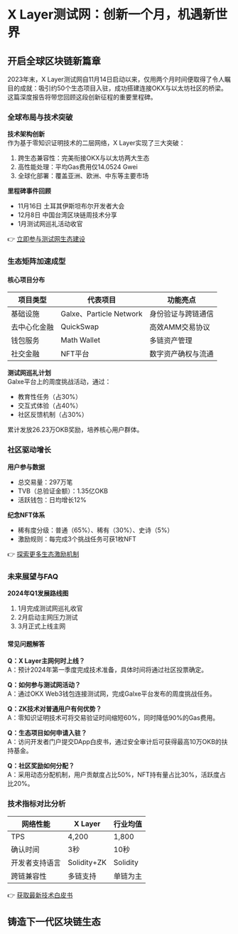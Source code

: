 # X Layer测试网：创新一个月，机遇新世界

## 开启全球区块链新篇章

2023年末，X Layer测试网自11月14日启动以来，仅用两个月时间便取得了令人瞩目的成就：吸引约50个生态项目入驻，成功搭建连接OKX与以太坊社区的桥梁。这篇深度报告将带您回顾这段创新征程的重要里程碑。

### 全球布局与技术突破

**技术架构创新**  
作为基于零知识证明技术的二层网络，X Layer实现了三大突破：
1. 跨生态兼容性：完美衔接OKX与以太坊两大生态
2. 高性能处理：平均Gas费用仅14.0524 Gwei
3. 全球化部署：覆盖亚洲、欧洲、中东等主要市场

**里程碑事件回顾**  
- 11月16日 土耳其伊斯坦布尔开发者大会
- 12月8日 中国台湾区块链周技术分享
- 1月测试网巡礼活动收官

👉 [立即参与测试网生态建设](https://bit.ly/okx_welcome)

### 生态矩阵加速成型

#### 核心项目分布
| 项目类型   | 代表项目                 | 功能亮点                  |
|------------|--------------------------|---------------------------|
| 基础设施   | Galxe、Particle Network  | 身份验证与跨链通信         |
| 去中心化金融 | QuickSwap               | 高效AMM交易协议           |
| 钱包服务   | Math Wallet             | 多链资产管理              |
| 社交金融   | NFT平台                 | 数字资产确权与流通        |

**测试网巡礼计划**  
Galxe平台上的周度挑战活动，通过：
- 教育性任务（占30%）
- 交互式体验（占40%）
- 社区反馈机制（占30%）

累计发放26.23万OKB奖励，培养核心用户群体。

### 社区驱动增长

**用户参与数据**
- 总交易量：297万笔
- TVB（总验证金额）：1.35亿OKB
- 活跃钱包：日均增长12%

**纪念NFT体系**
- 稀有度分级：普通（65%）、稀有（30%）、史诗（5%）
- 激励规则：每完成3个挑战任务可获1枚NFT

👉 [探索更多生态激励机制](https://bit.ly/okx_welcome)

### 未来展望与FAQ

**2024年Q1发展路线图**
1. 1月完成测试网巡礼收官
2. 2月启动主网压力测试
3. 3月正式上线主网

#### 常见问题解答
**Q：X Layer主网何时上线？**  
A：预计2024年第一季度完成技术准备，具体时间将通过社区投票确定。

**Q：如何参与测试网活动？**  
A：通过OKX Web3钱包连接测试网，完成Galxe平台发布的周度挑战任务。

**Q：ZK技术对普通用户有何优势？**  
A：零知识证明技术可将交易验证时间缩短60%，同时降低90%的Gas费用。

**Q：生态项目如何申请入驻？**  
A：访问开发者门户提交DApp白皮书，通过安全审计后可获得最高10万OKB的扶持基金。

**Q：社区奖励如何分配？**  
A：采用动态分配机制，用户贡献度占比50%，NFT持有量占比30%，活跃度占比20%。

### 技术指标对比分析

| 网络性能         | X Layer   | 行业均值   |
|------------------|-----------|------------|
| TPS              | 4,200     | 1,800      |
| 确认时间         | 3秒       | 10秒       |
| 开发者支持语言   | Solidity+ZK | Solidity   |
| 跨链兼容性       | 多链支持   | 单链为主   |

👉 [获取最新技术白皮书](https://bit.ly/okx_welcome)

## 铸造下一代区块链生态
